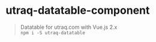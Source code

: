 # utraq-datatable-component



> Datatable for utraq.com with Vue.js 2.x  
> `npm i -S utraq-datatable`

